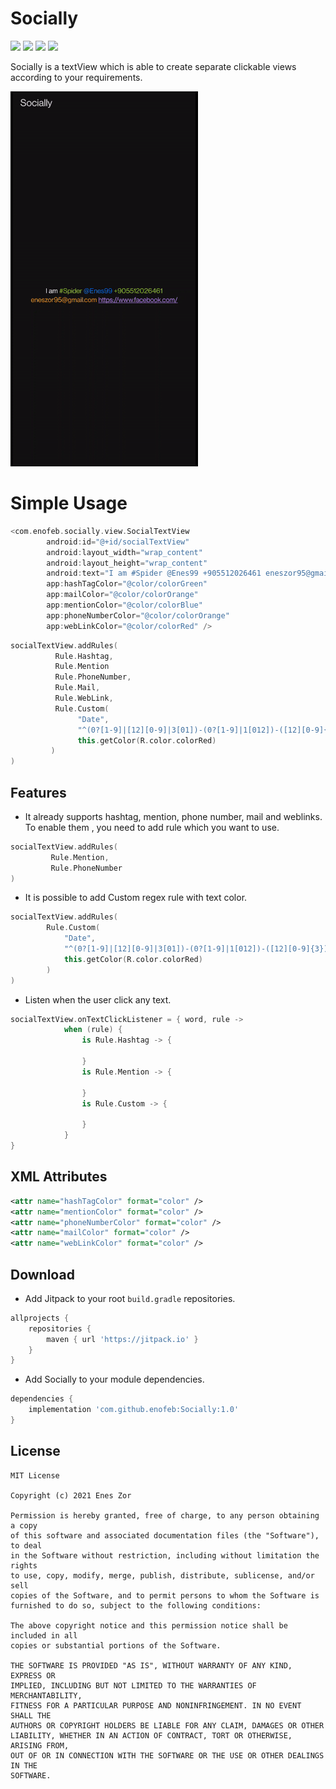 Socially
===============
[![](https://jitpack.io/v/enofeb/Socially.svg)](https://jitpack.io/#enofeb/Socially)
<a href="http://developer.android.com/index.html" target="_blank"><img src="https://img.shields.io/badge/platform-android-green.svg"/></a>
<a href="https://android-arsenal.com/api?level=15" target="_blank"><img src="https://img.shields.io/badge/API-21%2B-green.svg?style=flat"/></a>
<a href="http://opensource.org/licenses/MIT" target="_blank"><img src="https://img.shields.io/badge/License-MIT-blue.svg?style=flat"/></a>

Socially is a textView which is able to create separate clickable views according to your requirements.

![Alt text](https://github.com/enofeb/Socially/blob/dev/screenshot/demo.gif "Sample screenshot")

# Simple Usage

```kotlin
<com.enofeb.socially.view.SocialTextView
        android:id="@+id/socialTextView"
        android:layout_width="wrap_content"
        android:layout_height="wrap_content"
        android:text="I am #Spider @Enes99 +905512026461 eneszor95@gmail.com https://www.facebook.com/"
        app:hashTagColor="@color/colorGreen"
        app:mailColor="@color/colorOrange"
        app:mentionColor="@color/colorBlue"
        app:phoneNumberColor="@color/colorOrange"
        app:webLinkColor="@color/colorRed" />
```

```kotlin
socialTextView.addRules(
          Rule.Hashtag,
          Rule.Mention
          Rule.PhoneNumber,
          Rule.Mail,
          Rule.WebLink,
          Rule.Custom(
               "Date",
               "^(0?[1-9]|[12][0-9]|3[01])-(0?[1-9]|1[012])-([12][0-9]{3})$",
               this.getColor(R.color.colorRed)
         )
)
```

## Features
* It already supports hashtag, mention, phone number, mail and weblinks. To enable them , you need to add rule which you want to use.
```kotlin
socialTextView.addRules(
         Rule.Mention,
         Rule.PhoneNumber
)
```
* It is possible to add Custom regex rule with text color.
```kotlin
socialTextView.addRules(
        Rule.Custom(
            "Date",
            "^(0?[1-9]|[12][0-9]|3[01])-(0?[1-9]|1[012])-([12][0-9]{3})$",
            this.getColor(R.color.colorRed)
        )
)
```
* Listen when the user click any text.
```kotlin
socialTextView.onTextClickListener = { word, rule ->
            when (rule) {
                is Rule.Hashtag -> {

                }
                is Rule.Mention -> {

                }
                is Rule.Custom -> {

                }
            }
}
```
## XML Attributes

```xml
<attr name="hashTagColor" format="color" />
<attr name="mentionColor" format="color" />
<attr name="phoneNumberColor" format="color" />
<attr name="mailColor" format="color" />
<attr name="webLinkColor" format="color" />
```

## Download
* Add Jitpack to your root `build.gradle` repositories.
```groovy
allprojects {
    repositories {
        maven { url 'https://jitpack.io' }
    }
}
```

* Add Socially to your module dependencies.
```groovy
dependencies {
    implementation 'com.github.enofeb:Socially:1.0'
}
```

## License
```
MIT License

Copyright (c) 2021 Enes Zor

Permission is hereby granted, free of charge, to any person obtaining a copy
of this software and associated documentation files (the "Software"), to deal
in the Software without restriction, including without limitation the rights
to use, copy, modify, merge, publish, distribute, sublicense, and/or sell
copies of the Software, and to permit persons to whom the Software is
furnished to do so, subject to the following conditions:

The above copyright notice and this permission notice shall be included in all
copies or substantial portions of the Software.

THE SOFTWARE IS PROVIDED "AS IS", WITHOUT WARRANTY OF ANY KIND, EXPRESS OR
IMPLIED, INCLUDING BUT NOT LIMITED TO THE WARRANTIES OF MERCHANTABILITY,
FITNESS FOR A PARTICULAR PURPOSE AND NONINFRINGEMENT. IN NO EVENT SHALL THE
AUTHORS OR COPYRIGHT HOLDERS BE LIABLE FOR ANY CLAIM, DAMAGES OR OTHER
LIABILITY, WHETHER IN AN ACTION OF CONTRACT, TORT OR OTHERWISE, ARISING FROM,
OUT OF OR IN CONNECTION WITH THE SOFTWARE OR THE USE OR OTHER DEALINGS IN THE
SOFTWARE.
```

